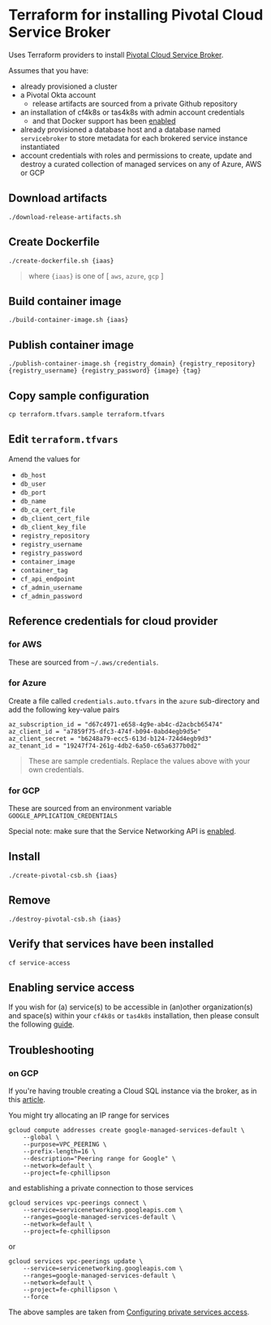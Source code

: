 # Terraform for installing Pivotal Cloud Service Broker

Uses Terraform providers to install [Pivotal Cloud Service Broker](https://github.com/pivotal/cloud-service-broker).

Assumes that you have:

* already provisioned a cluster
* a Pivotal Okta account
  * release artifacts are sourced from a private Github repository
* an installation of cf4k8s or tas4k8s with admin account credentials
  * and that Docker support has been [enabled](https://docs.cloudfoundry.org/adminguide/docker.html#feature-flag)
* already provisioned a database host and a database named `servicebroker` to store metadata for each brokered service instance instantiated
* account credentials with roles and permissions to create, update and destroy a curated collection of managed services on any of Azure, AWS or GCP

## Download artifacts

```
./download-release-artifacts.sh
```

## Create Dockerfile

```
./create-dockerfile.sh {iaas}
```
> where `{iaas}` is one of [ `aws`, `azure`, `gcp` ]

## Build container image

```
./build-container-image.sh {iaas}
```

## Publish container image

```
./publish-container-image.sh {registry_domain} {registry_repository} {registry_username} {registry_password} {image} {tag}
```

## Copy sample configuration

```
cp terraform.tfvars.sample terraform.tfvars
```

## Edit `terraform.tfvars`

Amend the values for

* `db_host`
* `db_user`
* `db_port`
* `db_name`
* `db_ca_cert_file`
* `db_client_cert_file`
* `db_client_key_file`
* `registry_repository`
* `registry_username`
* `registry_password`
* `container_image`
* `container_tag`
* `cf_api_endpoint`
* `cf_admin_username`
* `cf_admin_password`

## Reference credentials for cloud provider

### for AWS

These are sourced from `~/.aws/credentials`.

### for Azure

Create a file called `credentials.auto.tfvars` in the `azure` sub-directory and add the following key-value pairs

```
az_subscription_id = "d67c4971-e658-4g9e-ab4c-d2acbcb65474"
az_client_id = "a7859f75-dfc3-474f-b094-0abd4egb9d5e"
az_client_secret = "b6248a79-ecc5-613d-b124-724d4egb9d3"
az_tenant_id = "19247f74-261g-4db2-6a50-c65a6377b0d2"
```
> These are sample credentials. Replace the values above with your own credentials.

### for GCP

These are sourced from an environment variable `GOOGLE_APPLICATION_CREDENTIALS`

Special note: make sure that the Service Networking API is [enabled](https://cloud.google.com/service-infrastructure/docs/service-networking/getting-started).


## Install

```
./create-pivotal-csb.sh {iaas}
```

## Remove

```
./destroy-pivotal-csb.sh {iaas}
```

## Verify that services have been installed

```
cf service-access
```

## Enabling service access

If you wish for (a) service(s) to be accessible in (an)other organization(s) and space(s) within your `cf4k8s` or `tas4k8s` installation, then please consult the following [guide](https://docs.cloudfoundry.org/services/access-control.html).


## Troubleshooting

### on GCP

If you're having trouble creating a Cloud SQL instance via the broker, as in this [article](https://stackoverflow.com/questions/56957596/cant-add-private-ip-vpc-to-new-google-cloud-sql-instance-with-gcloud).

You might try allocating an IP range for services

```
gcloud compute addresses create google-managed-services-default \
    --global \
    --purpose=VPC_PEERING \
    --prefix-length=16 \
    --description="Peering range for Google" \
    --network=default \
    --project=fe-cphillipson
```

and establishing a private connection to those services


```
gcloud services vpc-peerings connect \
    --service=servicenetworking.googleapis.com \
    --ranges=google-managed-services-default \
    --network=default \
    --project=fe-cphillipson
```

or

```
gcloud services vpc-peerings update \
    --service=servicenetworking.googleapis.com \
    --ranges=google-managed-services-default \
    --network=default \
    --project=fe-cphillipson \
    --force
```

The above samples are taken from [Configuring private services access](https://cloud.google.com/vpc/docs/configure-private-services-access).